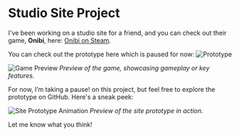 # Studio Site Project  

I've been working on a studio site for a friend, and you can check out their game, **Onibi**, here: [Onibi on Steam](https://store.steampowered.com/app/2934090/Onibi/).  

You can check out the prototype here which is paused for now: ![Prototype](https://testing-two-ashy.vercel.app/)

![Game Preview](https://github.com/user-attachments/assets/155c0562-3ecd-48de-b460-f99a23d5058a)
*Preview of the game, showcasing gameplay or key features.*  

For now, I’m taking a pause!
 on this project, but feel free to explore the prototype on GitHub. Here's a sneak peek:  

![Site Prototype Animation](https://github.com/user-attachments/assets/f7e4fe02-1e0e-408e-9cbd-de7324ea4686)
*Preview of the site prototype in action.*  

Let me know what you think!  
